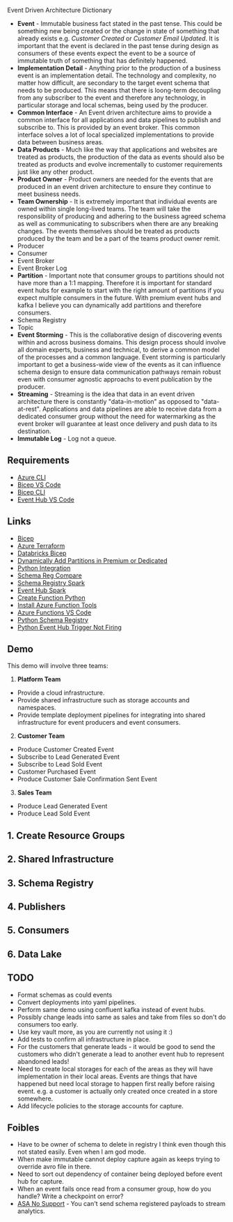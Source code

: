 Event Driven Architecture Dictionary

* **Event** - Immutable business fact stated in the past tense. This could be something new being created or the change in state of something that already exists e.g. *Customer Created* or *Customer Email Updated*. It is important that the event is declared in the past tense during design as consumers of these events expect the event to be a source of immutable truth of something that has definitely happened.
* **Implementation Detail** - Anything prior to the production of a business event is an implementation detail. The technology and complexity, no matter how difficult, are secondary to the target event schema that needs to be produced. This means that there is loong-term decoupling from any subscriber to the event and therefore any technology, in particular storage and local schemas, being used by the producer. 
* **Common Interface** - An Event driven architecture aims to provide a common interface for all applications and data pipelines to publish and subscribe to. This is provided by an event broker. This common interface solves a lot of local specialized implementations to provide data between business areas. 
* **Data Products** - Much like the way that applications and websites are treated as products, the production of the data as events should also be treated as products and evolve incrementally to customer requirements just like any other product.
* **Product Owner** - Product owners are needed for the events that are produced in an event driven architecture to ensure they continue to meet business needs.
* **Team Ownership** - It is extremely important that individual events are owned within single long-lived teams. The team will take the responsibility of producing and adhering to the business agreed schema as well as communicating to subscribers when there are any breaking changes. The events themselves should be treated as products produced by the team and be a part of the teams product owner remit. 
* Producer
* Consumer
* Event Broker
* Event Broker Log
* **Partition** - Important note that consumer groups to partitions should not have more than a 1:1 mapping. Therefore it is important for standard event hubs for example to start with the right amount of partitions if you expect multiple consumers in the future. With premium event hubs and kafka I believe you can dynamically add partitions and therefore consumers.
* Schema Registry
* Topic 
* **Event Storming** - This is the collaborative design of discovering events within and across business domains. This design process should involve all domain experts, business and technical, to derive a common model of the processes and a common language. Event storming is particularly important to get a business-wide view of the events as it can influence schema design to ensure data communication pathways remain robust even with consumer agnostic approachs to event publication by the producer. 
* **Streaming** - Streaming is the idea that data in an event driven architecture there is constantly "data-in-motion" as opposed to "data-at-rest". Applications and data pipelines are able to receive data from a dedicated consumer group without the need for watermarking as the event broker will guarantee at least once delivery and push data to its destination.
* **Immutable Log** - Log not a queue. 



## Requirements

* [Azure CLI](https://docs.microsoft.com/en-us/cli/azure/install-azure-cli-windows?tabs=azure-cli)
* [Bicep VS Code](https://marketplace.visualstudio.com/items?itemName=ms-azuretools.vscode-bicep)
* [Bicep CLI](https://docs.microsoft.com/en-us/azure/azure-resource-manager/bicep/install#windows)
* [Event Hub VS Code](https://marketplace.visualstudio.com/items?itemName=Summer.azure-event-hub-explorer)

## Links

* [Bicep](https://learn.hashicorp.com/collections/terraform/azure-get-started)
* [Azure Terraform](https://learn.hashicorp.com/collections/terraform/azure-get-started)
* [Databricks Bicep](https://towardsdatascience.com/creating-azure-databricks-with-bicep-and-azure-devops-yaml-pipelines-4bf85be30cc7)
* [Dynamically Add Partitions in Premium or Dedicated](https://docs.microsoft.com/en-us/azure/event-hubs/dynamically-add-partitions)
* [Python Integration](https://azuresdkdocs.blob.core.windows.net/$web/python/azure-schemaregistry-avroserializer/latest/index.html#event-hubs-sending-integration)
* [Schema Reg Compare](https://www.syntio.net/en/labs-musings/schema-registry-comparison)
* [Schema Registry Spark](https://www.rakirahman.me/azure-schemaregistry-spark/)
* [Event Hub Spark](https://github.com/Azure/azure-event-hubs-spark)
* [Create Function Python](https://docs.microsoft.com/en-us/azure/azure-functions/create-first-function-vs-code-python)
* [Install Azure Function Tools](https://docs.microsoft.com/en-us/azure/azure-functions/functions-run-local?tabs=v3%2Cwindows%2Ccsharp%2Cportal%2Cbash%2Ckeda#install-the-azure-functions-core-tools)
* [Azure Functions VS Code](https://marketplace.visualstudio.com/items?itemName=ms-azuretools.vscode-azurefunctions)
* [Python Schema Registry](https://pypi.org/project/azure-schemaregistry-avroserializer/)
* [Python Event Hub Trigger Not Firing](https://docs.microsoft.com/en-us/answers/questions/339501/azure-function-not-being-triggered-with-eventhubtr.html)

## Demo

This demo will involve three teams:
1. **Platform Team**
* Provide a cloud infrastructure.
* Provide shared infrastructure such as storage accounts and namespaces. 
* Provide template deployment pipelines for integrating into shared infrastructure for event producers and event consumers.



2. **Customer Team**
* Produce Customer Created Event
* Subscribe to Lead Generated Event
* Subscribe to Lead Sold Event
* Customer Purchased Event
* Produce Customer Sale Confirmation Sent Event

3. **Sales Team**
* Produce Lead Generated Event
* Produce Lead Sold Event

## 1. Create Resource Groups

## 2. Shared Infrastructure
## 3. Schema Registry

## 4. Publishers
## 5. Consumers

## 6. Data Lake

## TODO

* Format schemas as could events
* Convert deployments into yaml pipelines.
* Perform same demo using confluent kafka instead of event hubs.
* Possibly change leads into same as sales and take from files so don't do consumers too early.
* Use key vault more, as you are currently not using it :)
* Add tests to confirm all infrastructure in place. 
* For the customers that generate leads - it would be good to send the customers who didn't generate a lead to another event hub to represent abandoned leads!
* Need to create local storages for each of the areas as they will have implementation in their local areas. Events are things that have happened but need local storage to happen first really before raising event. e.g. a customer is actually only created once created in a store somewhere.
* Add lifecycle policies to the storage accounts for capture.
## Foibles

* Have to be owner of schema to delete in registry I think even though this not stated easily. Even when I am god mode. 
* When make immutable cannot deploy capture again as keeps trying to override avro file in there.
* Need to sort out dependency of container being deployed before event hub for capture.
* When an event fails once read from a consumer group, how do you handle? Write a checkpoint on error? 
* [ASA No Support](https://docs.microsoft.com/en-us/answers/questions/418773/39inputdeserializererrorinvaliddata39-invalid-avro.html) - You can't send schema registered payloads to stream analytics. 